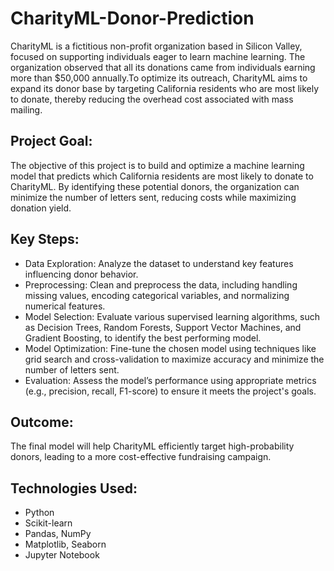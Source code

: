 # CharityML-Donor-Prediction
CharityML is a fictitious non-profit organization based in Silicon Valley, focused on supporting individuals eager to learn machine learning. The organization observed that all its donations came from individuals earning more than $50,000 annually.To optimize its outreach, CharityML aims to expand its donor base by targeting California residents who are most likely to donate, thereby reducing the overhead cost associated with mass mailing.

## Project Goal:

The objective of this project is to build and optimize a machine learning model that predicts which California residents are most likely to donate to CharityML. By identifying these potential donors, the organization can minimize the number of letters sent, reducing costs while maximizing donation yield.

## Key Steps:

- Data Exploration: Analyze the dataset to understand key features influencing donor behavior.
- Preprocessing: Clean and preprocess the data, including handling missing values, encoding categorical variables, and normalizing numerical features.
- Model Selection: Evaluate various supervised learning algorithms, such as Decision Trees, Random Forests, Support Vector Machines, and Gradient Boosting, to identify the best performing model.
- Model Optimization: Fine-tune the chosen model using techniques like grid search and cross-validation to maximize accuracy and minimize the number of letters sent.
- Evaluation: Assess the model’s performance using appropriate metrics (e.g., precision, recall, F1-score) to ensure it meets the project's goals.

## Outcome:

The final model will help CharityML efficiently target high-probability donors, leading to a more cost-effective fundraising campaign.

## Technologies Used:

- Python
- Scikit-learn
- Pandas, NumPy
- Matplotlib, Seaborn
- Jupyter Notebook
